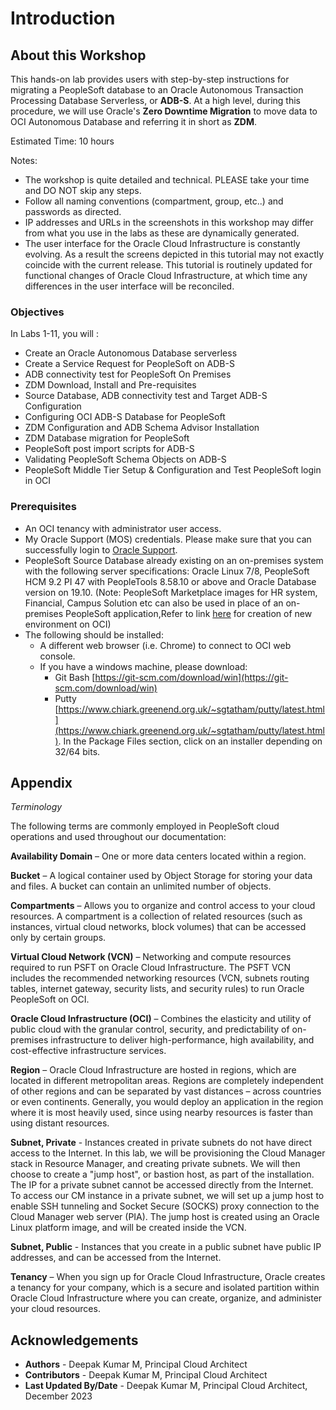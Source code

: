# Introduction

## About this Workshop

This hands-on lab provides users with step-by-step instructions for migrating a PeopleSoft database to an Oracle Autonomous Transaction Processing Database Serverless, or **ADB-S**. At a high level, during this procedure, we will use Oracle's **Zero Downtime Migration** to move data to OCI Autonomous Database and referring it in short as **ZDM**.



Estimated Time: 10 hours

Notes:
- The workshop is quite detailed and technical. PLEASE take your time and DO NOT skip any steps.
- Follow all naming conventions (compartment, group, etc..) and passwords as directed.   
- IP addresses and URLs in the screenshots in this workshop may differ from what you use in the labs as these are dynamically generated.
- The user interface for the Oracle Cloud Infrastructure is constantly evolving. As a result the screens depicted in this tutorial may not exactly coincide with the current release. This tutorial is routinely updated for functional changes of Oracle Cloud Infrastructure, at which time any differences in the user interface will be reconciled.

### Objectives

In Labs 1-11, you will :

* Create an Oracle Autonomous Database serverless
* Create a Service Request for PeopleSoft on ADB-S
* ADB connectivity test for PeopleSoft On Premises
* ZDM Download, Install and Pre-requisites
* Source Database, ADB connectivity test and Target ADB-S Configuration
* Configuring  OCI ADB-S Database for PeopleSoft
* ZDM Configuration and ADB Schema Advisor Installation
* ZDM Database migration for PeopleSoft
* PeopleSoft post import scripts for ADB-S
* Validating PeopleSoft Schema Objects on ADB-S
* PeopleSoft Middle Tier Setup & Configuration and Test PeopleSoft login in OCI

### Prerequisites


* An OCI tenancy with administrator user access.
* My Oracle Support (MOS) credentials. Please make sure that you can successfully login to [Oracle Support](https://support.oracle.com).
* PeopleSoft Source Database already existing on an on-premises system with the following server specifications: Oracle Linux 7/8, PeopleSoft HCM 9.2 PI 47 with PeopleTools 8.58.10 or above and Oracle Database version on 19.10. (Note: PeopleSoft Marketplace images for HR system, Financial, Campus Solution etc can also be used in place of an on-premises PeopleSoft application,Refer to link [here](https://apexapps.oracle.com/pls/apex/r/dbpm/livelabs/view-workshop?wid=3208) for creation of new environment on OCI)
* The following should be installed:
    * A different web browser (i.e. Chrome) to connect to OCI web console.
    * If you have a windows machine, please download:
        * Git Bash [https://git-scm.com/download/win](https://git-scm.com/download/win)
        * Putty [https://www.chiark.greenend.org.uk/~sgtatham/putty/latest.html](https://www.chiark.greenend.org.uk/~sgtatham/putty/latest.html). In the Package Files section, click on an installer depending on 32/64 bits.

## Appendix

*Terminology*

The following terms are commonly employed in PeopleSoft cloud operations and used throughout our documentation:

**Availability Domain** – One or more data centers located within a region.

**Bucket** – A logical container used by Object Storage for storing your data and files. A bucket can contain an unlimited number of objects.

**Compartments** – Allows you to organize and control access to your cloud resources. A compartment is a collection of related resources (such as instances, virtual cloud networks, block volumes) that can be accessed only by certain groups.

**Virtual Cloud Network (VCN)** – Networking and compute resources required to run PSFT on Oracle Cloud Infrastructure. The PSFT VCN includes the recommended networking resources (VCN, subnets routing tables, internet gateway, security lists, and security rules) to run Oracle PeopleSoft on OCI.

**Oracle Cloud Infrastructure (OCI)** – Combines the elasticity and utility of public cloud with the granular control, security, and predictability of on-premises infrastructure to deliver high-performance, high availability, and cost-effective infrastructure services.

**Region** – Oracle Cloud Infrastructure are hosted in regions, which are located in different metropolitan areas. Regions are completely independent of other regions and can be separated by vast distances – across countries or even continents. Generally, you would deploy an application in the region where it is most heavily used, since using nearby resources is faster than using distant resources.

**Subnet, Private** - Instances created in private subnets do not have direct access to the Internet. In this lab, we will be provisioning the Cloud Manager stack in Resource Manager, and creating private subnets. We will then choose to create a "jump host", or bastion host, as part of the installation. The IP for a private subnet cannot be accessed directly from the Internet. To access our CM instance in a private subnet, we will set up a jump host to enable SSH tunneling and Socket Secure (SOCKS) proxy connection to the Cloud Manager web server (PIA). The jump host is created using an Oracle Linux platform image, and will be created inside the VCN.

**Subnet, Public** - Instances that you create in a public subnet have public IP addresses, and can be accessed from the Internet.

**Tenancy** – When you sign up for Oracle Cloud Infrastructure, Oracle creates a tenancy for your company, which is a secure and isolated partition within Oracle Cloud Infrastructure where you can create, organize, and administer your cloud resources.



## Acknowledgements
* **Authors** - Deepak Kumar M, Principal Cloud Architect
* **Contributors** - Deepak Kumar M, Principal Cloud Architect
* **Last Updated By/Date** - Deepak Kumar M, Principal Cloud Architect, December 2023

